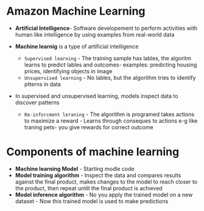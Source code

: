 # Amazon Machine Learning


- **Artificial Intelligence**- Software developement to perform activities with human like intelligence by using examples from real-world data
- **Machine learnig** is a type of artificial intelligence
    - `Supervised learning` - The training sample has lables, the algoritm learns to predict lables and outcomes- examples: predicting housing prices, identifying objects in image
    - `Unsupervised learning` - No lables, but the algorithm tries to identify ptterns in data

- In supervised and unsupervised learning, models inspect data to discover patterns

    - `Re-inforcment leraning` - The algorithm is programed takes actions to maximize a reward - Learns through conseques to actions e-g like traning pets- you give rewards for correct outcome

# Components of machine learning

- **Machine learning Model** - Starting modle code
- **Model training algorithm** - Inspect the data and compares results against the final product, makes changes to the model to reach closer to the product, then repeat untill the final product is achieved
- **Model inference algorithm** - No you apply the trained model on a new dataset - Now this trained model is used to make predictions 